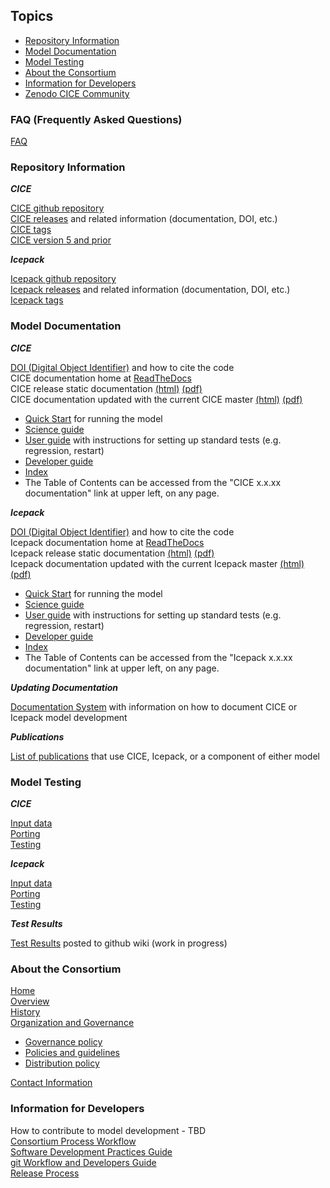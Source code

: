 ## Topics
* [Repository Information](https://github.com/CICE-Consortium/About-Us/wiki/Resource-Index#repository-information)
* [Model Documentation](https://github.com/CICE-Consortium/About-Us/wiki/Resource-Index#model-documentation)
* [Model Testing](https://github.com/CICE-Consortium/About-Us/wiki/Resource-Index#model-testing)
* [About the Consortium](https://github.com/CICE-Consortium/About-Us/wiki/Resource-Index#about-the-consortium)
* [Information for Developers](https://github.com/CICE-Consortium/About-Us/wiki/Resource-Index#information-for-developers)
* [Zenodo CICE Community](https://zenodo.org/communities/cice-consortium/?page=1&size=20)

### FAQ (Frequently Asked Questions)
[FAQ](https://github.com/CICE-Consortium/About-Us/wiki/FAQ-(Frequently-Asked-Questions))

### Repository Information
_**CICE**_

[CICE github repository](https://github.com/CICE-Consortium/CICE)   
[CICE releases](https://github.com/CICE-Consortium/CICE/wiki/CICE-Version-Index) and related information (documentation, DOI, etc.)   
[CICE tags](https://github.com/CICE-Consortium/CICE/tags)   
[CICE version 5 and prior](https://github.com/CICE-Consortium/CICE-svn-trunk)   

_**Icepack**_

[Icepack github repository](https://github.com/CICE-Consortium/Icepack)    
[Icepack releases](https://github.com/CICE-Consortium/Icepack/wiki/Icepack-Version-Index) and related information (documentation, DOI, etc.)   
[Icepack tags](https://github.com/CICE-Consortium/Icepack/tags)

### Model Documentation
_**CICE**_

[DOI (Digital Object Identifier)](https://zenodo.org/record/1205675) and how to cite the code   
CICE documentation home at [ReadTheDocs](https://readthedocs.org/projects/cice-consortium-cice/)    
CICE release static documentation [(html)](https://readthedocs.org/projects/cice-consortium-cice/) [(pdf)](https://readthedocs.org/projects/cice-consortium-cice/downloads/)    
CICE documentation updated with the current CICE master [(html)](http://cice-consortium-cice.readthedocs.io/en/master/) [(pdf)](https://media.readthedocs.org/pdf/cice-consortium-cice/master/cice-consortium-cice.pdf) 
  - [Quick Start](http://cice-consortium-cice.readthedocs.io/en/master/intro/quickstart.html) for running the model
  - [Science guide](http://cice-consortium-cice.readthedocs.io/en/master/science_guide/index.html)
  - [User guide](http://cice-consortium-cice.readthedocs.io/en/master/user_guide/index.html) with instructions for setting up standard tests (e.g. regression, restart)
  - [Developer guide](http://cice-consortium-cice.readthedocs.io/en/master/developer_guide/index.html) 
  - [Index](http://cice-consortium-cice.readthedocs.io/en/master/cice_index.html)
  - The Table of Contents can be accessed from the "CICE x.x.xx documentation" link at upper left, on any page.

_**Icepack**_

[DOI (Digital Object Identifier)](https://zenodo.org/record/1213463) and how to cite the code     
Icepack documentation home at [ReadTheDocs](https://readthedocs.org/projects/cice-consortium-icepack/)      
Icepack release static documentation [(html)](https://readthedocs.org/projects/cice-consortium-icepack/) [(pdf)](https://readthedocs.org/projects/cice-consortium-icepack/downloads/)     
Icepack documentation updated with the current Icepack master [(html)](http://cice-consortium-icepack.readthedocs.io/en/master/) [(pdf)](https://media.readthedocs.org/pdf/cice-consortium-icepack/master/cice-consortium-icepack.pdf)   
  - [Quick Start](http://cice-consortium-icepack.readthedocs.io/en/master/intro/quickstart.html) for running the model 
  - [Science guide](http://cice-consortium-icepack.readthedocs.io/en/master/science_guide/index.html)
  - [User guide](http://cice-consortium-icepack.readthedocs.io/en/master/user_guide/index.html) with instructions for setting up standard tests (e.g. regression, restart)
  - [Developer guide](http://cice-consortium-icepack.readthedocs.io/en/master/developer_guide/index.html) 
  - [Index](http://cice-consortium-icepack.readthedocs.io/en/master/icepack_index.html)
  - The Table of Contents can be accessed from the "Icepack x.x.xx documentation" link at upper left, on any page.

_**Updating Documentation**_

[Documentation System](http://cice-consortium-cice.readthedocs.io/en/master/developer_guide/dg_documentation.html) with information on how to document CICE or Icepack model development 

_**Publications**_

[List of publications](https://github.com/CICE-Consortium/About-Us/wiki/Users-and-Citations) that use CICE, Icepack, or a component of either model

### Model Testing
_**CICE**_

[Input data](https://github.com/CICE-Consortium/CICE/wiki/CICE-Input-Data)   
[Porting](http://cice-consortium-cice.readthedocs.io/en/master/user_guide/ug_running.html#porting)      
[Testing](http://cice-consortium-cice.readthedocs.io/en/master/user_guide/ug_testing.html)   

_**Icepack**_ 

[Input data](https://github.com/CICE-Consortium/Icepack/wiki/Icepack-Input-Data)      
[Porting](http://cice-consortium-icepack.readthedocs.io/en/master/user_guide/ug_running.html#porting)      
[Testing](http://cice-consortium-icepack.readthedocs.io/en/master/user_guide/ug_testing.html)   

_**Test Results**_

[Test Results](https://github.com/CICE-Consortium/Test-Results/wiki) posted to github wiki (work in progress)

### About the Consortium
[Home](https://github.com/CICE-Consortium/About-Us)   
[Overview](https://github.com/CICE-Consortium/About-Us/wiki)   
[History](https://github.com/CICE-Consortium/About-Us/wiki/History)   
[Organization and Governance](https://github.com/CICE-Consortium/About-Us/wiki/Consortium-Organization-and-Governance)      
   * [Governance policy](https://github.com/CICE-Consortium/About-Us/blob/master/Governance.pdf) 
   * [Policies and guidelines](https://github.com/CICE-Consortium/About-Us/blob/master/PoliciesandGuidelines.pdf)
   * [Distribution policy](https://github.com/CICE-Consortium/About-Us/blob/master/DistributionPolicy.pdf)   

[Contact Information](https://github.com/CICE-Consortium/About-Us/wiki/Contacting-the-Consortium)

### Information for Developers
How to contribute to model development - TBD   
[Consortium Process Workflow](https://docs.google.com/document/d/1BfgRrPMjBXeDGBXS5jRsiJo5tvYdUms8zUEFmTj-IP0/edit?usp=sharing)       
[Software Development Practices Guide](https://github.com/CICE-Consortium/About-Us/blob/master/SoftwareDevelopmentPractices.pdf)     
[git Workflow and Developers Guide](https://github.com/CICE-Consortium/About-Us/wiki/Git-Workflow-Guidance)       
[Release Process](https://github.com/CICE-Consortium/About-Us/wiki/Release-Process)